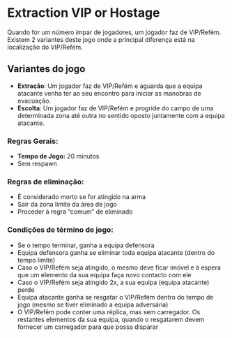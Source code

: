 # Extraction VIP or Hostage

Quando for um número ímpar de jogadores, um jogador faz de VIP/Refém. Existem 2 variantes deste jogo onde a principal diferença está na localização do VIP/Refém.



## Variantes do jogo 

 * **Extração**: Um jogador faz de VIP/Refém e aguarda que a equipa atacante venha ter ao seu encontro para iniciar as manobras de evacuação.
 * **Escolta**: Um jogador faz de VIP/Refém e progride do campo de uma determinada zona até outra no sentido oposto juntamente com a equipa atacante.



### Regras Gerais:

* **Tempo de Jogo:** 20 minutos
* Sem respawn


### Regras de eliminação:

 * É considerado morto se for atingido na arma
 * Sair da zona limite da área de jogo
 * Proceder à regra “comum” de eliminado


### Condições de término de jogo:

 * Se o tempo terminar, ganha a equipa defensora
 * Equipa defensora ganha se eliminar toda equipa atacante (dentro do tempo limite)
 * Caso o VIP/Refém seja atingido, o mesmo deve ficar imóvel e à espera que um elemento da sua equipa faça novo contacto com ele
 * Caso o VIP/Refém seja atingido 2x, a sua equipa (equipa atacante) perde
 * Equipa atacante ganha se resgatar o VIP/Refém dentro do tempo de jogo (mesmo se tiver eliminado a equipa adversária)
 * O VIP/Refém pode conter uma réplica, mas sem carregador. Os restantes elementos da sua equipa, quando o resgatarem devem fornecer um carregador para que possa disparar

